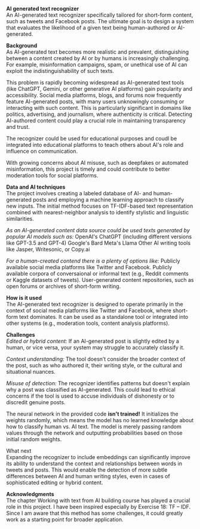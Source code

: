 <strong>AI generated text recognizer</strong><br>
An AI-generated text recognizer specifically tailored for short-form content, such as tweets and Facebook posts. The ultimate goal is to design a system that evaluates the likelihood of a given text being human-authored or AI-generated. 
 
<strong>Background</strong><br>
As AI-generated text becomes more realistic and prevalent, distinguishing between a content created by AI or by humans is increasingly challenging. For example, misinformation campaigns, spam, or unethical use of AI can exploit the indistinguishability of such texts. 
 
This problem is rapidly becoming widespread as AI-generated text tools (like ChatGPT, Gemini, or other generative AI platforms) gain popularity and accessibility. Social media platforms, blogs, and forums now frequently feature AI-generated posts, with many users unknowingly consuming or interacting with such content. This is particularly significant in domains like politics, advertising, and journalism, where authenticity is critical. Detecting AI-authored content could play a crucial role in maintaining transparency and trust. 
 
The recognizer could be used for educational purposes and coudl be integrated into educational platforms to teach others about AI's role and influence on communication. 
 
With growing concerns about AI misuse, such as deepfakes or automated misinformation, this project is timely and could contribute to better moderation tools for social platforms. 
 
<strong>Data and AI techniques</strong><br>
The project involves creating a labeled database of AI- and human-generated posts and employing a machine learning approach to classify new inputs. The initial method focuses on TF-IDF-based text representation combined with nearest-neighbor analysis to identify stylistic and linguistic similarities. 
 
<i>As an AI-generated content data source could be used texts generated by popular AI models such as:</i>
OpenAI's ChatGPT (including different versions like GPT-3.5 and GPT-4) 
Google's Bard 
Meta's Llama 
Other AI writing tools like Jasper, Writesonic, or Copy.ai 
 
<i>For a human-created contend there is a plenty of options like:</i>
Publicly available social media platforms like Twitter and Facebook. 
Publicly available corpora of conversaional or informal text (e.g., Reddit comments or Kaggle datasets of tweets). 
User-generated content repositories, such as open forums or archives of short-form writing. 
 
<strong>How is it used</strong><br>
The AI-generated text recognizer is designed to operate primarily in the context of social media platforms like Twitter and Facebook, where short-form text dominates. It can be used as a standalone tool or integrated into other systems (e.g., moderation tools, content analysis platforms). 
 
<strong>Challenges</strong><br>
<i>Edited or hybrid content:</i> If an AI-generated post is slightly edited by a human, or vice versa, your system may struggle to accurately classify it. 
 
<i>Context understanding:</i> The tool doesn’t consider the broader context of the post, such as who authored it, their writing style, or the cultural and situational nuances. 
 
<i>Misuse of detection:</i> The recognizer identifies patterns but doesn't explain why a post was classified as AI-generated. This could lead to ethical concerns if the tool is used to accuse individuals of dishonesty or to discredit genuine posts. 
 
The neural network in the provided code <strong>isn't trained!</strong> It initializes the weights randomly, which means the model has no learned knowledge about how to classify human vs. AI text. The model is merely passing random values through the network and outputting probabilities based on those initial random weights. 
 
<strog>What next</strong><br>
Expanding the recognizer to include embeddings can significantly improve its ability to understand the context and relationships between words in tweets and posts. This would enable the detection of more subtle differences between AI and human writing styles, even in cases of sophisticated editing or hybrid content. 
 
<strong>Acknowledgments</strong><br>
The chapter Working with text from AI building course has played a crucial role in this project. I have been inspired especially by Exercise 18: TF – IDF. Since I am aware that this method has some challenges, it could greatly work as a starting point for broader application. 
